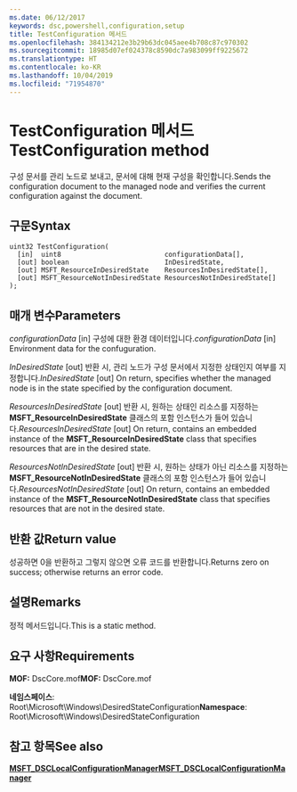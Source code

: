 ```yaml
---
ms.date: 06/12/2017
keywords: dsc,powershell,configuration,setup
title: TestConfiguration 메서드
ms.openlocfilehash: 384134212e3b29b63dc045aee4b708c87c970302
ms.sourcegitcommit: 18985d07ef024378c8590dc7a983099ff9225672
ms.translationtype: HT
ms.contentlocale: ko-KR
ms.lasthandoff: 10/04/2019
ms.locfileid: "71954870"
---
```

# <a name="testconfiguration-method"></a><span data-ttu-id="76f10-103">TestConfiguration 메서드</span><span class="sxs-lookup"><span data-stu-id="76f10-103">TestConfiguration method</span></span>

<span data-ttu-id="76f10-104">구성 문서를 관리 노드로 보내고, 문서에 대해 현재 구성을 확인합니다.</span><span class="sxs-lookup"><span data-stu-id="76f10-104">Sends the configuration document to the managed node and verifies the current configuration against the document.</span></span>

## <a name="syntax"></a><span data-ttu-id="76f10-105">구문</span><span class="sxs-lookup"><span data-stu-id="76f10-105">Syntax</span></span>

```mof
uint32 TestConfiguration(
  [in]  uint8                          configurationData[],
  [out] boolean                        InDesiredState,
  [out] MSFT_ResourceInDesiredState    ResourcesInDesiredState[],
  [out] MSFT_ResourceNotInDesiredState ResourcesNotInDesiredState[]
);
```

## <a name="parameters"></a><span data-ttu-id="76f10-106">매개 변수</span><span class="sxs-lookup"><span data-stu-id="76f10-106">Parameters</span></span>

<span data-ttu-id="76f10-107">*configurationData* \[in\] 구성에 대한 환경 데이터입니다.</span><span class="sxs-lookup"><span data-stu-id="76f10-107">*configurationData* \[in\] Environment data for the confuguration.</span></span>

<span data-ttu-id="76f10-108">*InDesiredState* \[out\] 반환 시, 관리 노드가 구성 문서에서 지정한 상태인지 여부를 지정합니다.</span><span class="sxs-lookup"><span data-stu-id="76f10-108">*InDesiredState* \[out\] On return, specifies whether the managed node is in the state specified by the configuration document.</span></span>

<span data-ttu-id="76f10-109">*ResourcesInDesiredState* \[out\] 반환 시, 원하는 상태인 리소스를 지정하는 **MSFT_ResourceInDesiredState** 클래스의 포함 인스턴스가 들어 있습니다.</span><span class="sxs-lookup"><span data-stu-id="76f10-109">*ResourcesInDesiredState* \[out\] On return, contains an embedded instance of the **MSFT_ResourceInDesiredState** class that specifies resources that are in the desired state.</span></span>

<span data-ttu-id="76f10-110">*ResourcesNotInDesiredState* \[out\] 반환 시, 원하는 상태가 아닌 리소스를 지정하는 **MSFT_ResourceNotInDesiredState** 클래스의 포함 인스턴스가 들어 있습니다.</span><span class="sxs-lookup"><span data-stu-id="76f10-110">*ResourcesNotInDesiredState* \[out\] On return, contains an embedded instance of the **MSFT_ResourceNotInDesiredState** class that specifies resources that are not in the desired state.</span></span>

## <a name="return-value"></a><span data-ttu-id="76f10-111">반환 값</span><span class="sxs-lookup"><span data-stu-id="76f10-111">Return value</span></span>

<span data-ttu-id="76f10-112">성공하면 0을 반환하고 그렇지 않으면 오류 코드를 반환합니다.</span><span class="sxs-lookup"><span data-stu-id="76f10-112">Returns zero on success; otherwise returns an error code.</span></span>

## <a name="remarks"></a><span data-ttu-id="76f10-113">설명</span><span class="sxs-lookup"><span data-stu-id="76f10-113">Remarks</span></span>

<span data-ttu-id="76f10-114">정적 메서드입니다.</span><span class="sxs-lookup"><span data-stu-id="76f10-114">This is a static method.</span></span>

## <a name="requirements"></a><span data-ttu-id="76f10-115">요구 사항</span><span class="sxs-lookup"><span data-stu-id="76f10-115">Requirements</span></span>

<span data-ttu-id="76f10-116">**MOF:** DscCore.mof</span><span class="sxs-lookup"><span data-stu-id="76f10-116">**MOF:** DscCore.mof</span></span>

<span data-ttu-id="76f10-117">**네임스페이스**: Root\Microsoft\Windows\DesiredStateConfiguration</span><span class="sxs-lookup"><span data-stu-id="76f10-117">**Namespace**: Root\Microsoft\Windows\DesiredStateConfiguration</span></span>

## <a name="see-also"></a><span data-ttu-id="76f10-118">참고 항목</span><span class="sxs-lookup"><span data-stu-id="76f10-118">See also</span></span>

[<span data-ttu-id="76f10-119">**MSFT_DSCLocalConfigurationManager**</span><span class="sxs-lookup"><span data-stu-id="76f10-119">**MSFT_DSCLocalConfigurationManager**</span></span>](msft-dsclocalconfigurationmanager.md)
